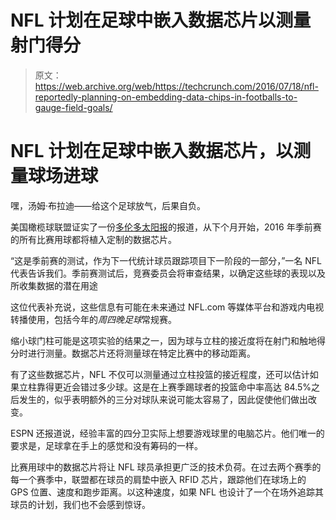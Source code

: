 # NFL 计划在足球中嵌入数据芯片以测量射门得分 

> 原文：<https://web.archive.org/web/https://techcrunch.com/2016/07/18/nfl-reportedly-planning-on-embedding-data-chips-in-footballs-to-gauge-field-goals/>

# NFL 计划在足球中嵌入数据芯片，以测量球场进球

嘿，汤姆·布拉迪——给这个足球放气，后果自负。

美国橄榄球联盟证实了一份[多伦多太阳报](https://web.archive.org/web/20221006215931/http://torontosun.com/2016/07/17/exclusive-nfl-set-to-study-narrower-uprights)的报道，从下个月开始，2016 年季前赛的所有比赛用球都将植入定制的数据芯片。

“这是季前赛的测试，作为下一代统计球员跟踪项目下一阶段的一部分，”一名 NFL 代表告诉我们。季前赛测试后，竞赛委员会将审查结果，以确定这些球的表现以及所收集数据的潜在用途

这位代表补充说，这些信息有可能在未来通过 NFL.com 等媒体平台和游戏内电视转播使用，包括今年的*周四晚足球*常规赛。

缩小球门柱可能是这项实验的结果之一，因为球与立柱的接近度将在射门和触地得分时进行测量。数据芯片还将测量球在特定比赛中的移动距离。

有了这些数据芯片，NFL 不仅可以测量通过立柱投篮的接近程度，还可以估计如果立柱靠得更近会错过多少球。这是在上赛季踢球者的投篮命中率高达 84.5%之后发生的，似乎表明额外的三分对球队来说可能太容易了，因此促使他们做出改变。

ESPN 还报道说，经验丰富的四分卫实际上想要游戏球里的电脑芯片。他们唯一的要求是，足球拿在手上的感觉和没有筹码的一样。

比赛用球中的数据芯片将让 NFL 球员承担更广泛的技术负荷。在过去两个赛季的每一个赛季中，联盟都在球员的肩垫中嵌入 RFID 芯片，跟踪他们在球场上的 GPS 位置、速度和跑步距离。以这种速度，如果 NFL 也设计了一个在场外追踪其球员的计划，我们也不会感到惊讶。